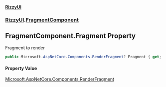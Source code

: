 #### [RizzyUI](index 'index')
### [RizzyUI](RizzyUI 'RizzyUI').[FragmentComponent](RizzyUI.FragmentComponent 'RizzyUI.FragmentComponent')

## FragmentComponent.Fragment Property

Fragment to render

```csharp
public Microsoft.AspNetCore.Components.RenderFragment? Fragment { get; set; }
```

#### Property Value
[Microsoft.AspNetCore.Components.RenderFragment](https://docs.microsoft.com/en-us/dotnet/api/Microsoft.AspNetCore.Components.RenderFragment 'Microsoft.AspNetCore.Components.RenderFragment')